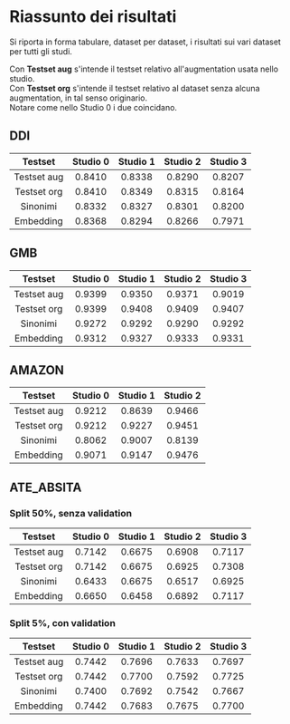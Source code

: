 # Riassunto dei risultati

Si riporta in forma tabulare, dataset per dataset, i risultati sui vari dataset per tutti gli studi.

Con **Testset aug** s'intende il testset relativo all'augmentation usata nello studio. <br/>
Con **Testset org** s'intende il testset relativo al dataset senza alcuna augmentation, in tal senso originario. <br/>
Notare come nello Studio 0 i due coincidano.

## DDI

Testset    | Studio 0 | Studio 1 | Studio 2 | Studio 3 |
:---------:|:--------:|:--------:|:--------:|:--------:|
Testset aug|  0.8410  |  0.8338  |  0.8290  |  0.8207  |
Testset org|  0.8410  |  0.8349  |  0.8315  |  0.8164  |
Sinonimi   |  0.8332  |  0.8327  |  0.8301  |  0.8200  |
Embedding  |  0.8368  |  0.8294  |  0.8266  |  0.7971  |

## GMB

Testset    | Studio 0 | Studio 1 | Studio 2 | Studio 3 |
:---------:|:--------:|:--------:|:--------:|:--------:|
Testset aug|  0.9399  |  0.9350  |  0.9371  |  0.9019  |
Testset org|  0.9399  |  0.9408  |  0.9409  |  0.9407  |
Sinonimi   |  0.9272  |  0.9292  |  0.9290  |  0.9292  |
Embedding  |  0.9312  |  0.9327  |  0.9333  |  0.9331  |


## AMAZON

Testset    | Studio 0 | Studio 1 | Studio 2 |
:---------:|:--------:|:--------:|:--------:|
Testset aug|  0.9212  |  0.8639  |  0.9466  |
Testset org|  0.9212  |  0.9227  |  0.9451  |
Sinonimi   |  0.8062  |  0.9007  |  0.8139  |
Embedding  |  0.9071  |  0.9147  |  0.9476  |


## ATE_ABSITA

### Split 50%, senza validation

Testset    | Studio 0 | Studio 1 | Studio 2 | Studio 3 |
:---------:|:--------:|:--------:|:--------:|:--------:|
Testset aug|  0.7142  |  0.6675  |  0.6908  |  0.7117  |
Testset org|  0.7142  |  0.6675  |  0.6925  |  0.7308  |
Sinonimi   |  0.6433  |  0.6675  |  0.6517  |  0.6925  |
Embedding  |  0.6650  |  0.6458  |  0.6892  |  0.7117  |

### Split 5%, con validation

Testset    | Studio 0 | Studio 1 | Studio 2 | Studio 3 |
:---------:|:--------:|:--------:|:--------:|:--------:|
Testset aug|  0.7442  |  0.7696  |  0.7633  |  0.7697  |
Testset org|  0.7442  |  0.7700  |  0.7592  |  0.7725  |
Sinonimi   |  0.7400  |  0.7692  |  0.7542  |  0.7667  |
Embedding  |  0.7442  |  0.7683  |  0.7675  |  0.7700  |
